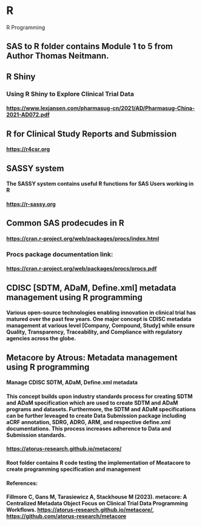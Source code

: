 # R
R Programming

## SAS to R folder contains Module 1 to 5 from Author Thomas Neitmann.

## R Shiny 

### Using R Shiny to Explore Clinical Trial Data
#### https://www.lexjansen.com/pharmasug-cn/2021/AD/Pharmasug-China-2021-AD072.pdf

## R for Clinical Study Reports and Submission
#### https://r4csr.org

## SASSY system
#### The SASSY system contains useful R functions for SAS Users working in R
#### https://r-sassy.org 

## Common SAS prodecudes in R

#### https://cran.r-project.org/web/packages/procs/index.html
### Procs package documentation link: 
#### https://cran.r-project.org/web/packages/procs/procs.pdf

## CDISC [SDTM, ADaM, Define.xml] metadata management using R programming 
#### Various open-source technologies enabling innovation in clinical trial has matured over the past few years. One major concept is CDISC metadata management at various level [Company, Compound, Study] while ensure Quality, Transparency, Traceability, and Compliance with regulatory agencies across the globe.  

## Metacore by Atrous: Metadata management using R programming 
#### Manage CDISC SDTM, ADaM, Define.xml metadata
#### This concept builds upon industry standards process for creating SDTM and ADaM specification which are used to create SDTM and ADaM programs and datasets. Furthermore, the SDTM and ADaM specifications can be further leveaged to create Data Submission package including aCRF annotation, SDRG, ADRG, ARM, and respective define.xml documentations. This process increases adherence to Data and Submission standards. 

#### https://atorus-research.github.io/metacore/ 
#### Root folder contains R code testing the implementation of Meatacore to create programming specification and management


#### References:
#### Fillmore C, Gans M, Tarasiewicz A, Stackhouse M (2023). metacore: A Centralized Metadata Object Focus on Clinical Trial Data Programming Workflows. https://atorus-research.github.io/metacore/, https://github.com/atorus-research/metacore
